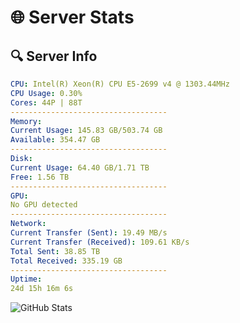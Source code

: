 # 🌐 Server Stats
## 🔍 Server Info
```yaml
CPU: Intel(R) Xeon(R) CPU E5-2699 v4 @ 1303.44MHz
CPU Usage: 0.30%
Cores: 44P | 88T
-----------------------------------
Memory:
Current Usage: 145.83 GB/503.74 GB
Available: 354.47 GB
-----------------------------------
Disk:
Current Usage: 64.40 GB/1.71 TB
Free: 1.56 TB
-----------------------------------
GPU:
No GPU detected
-----------------------------------
Network:
Current Transfer (Sent): 19.49 MB/s
Current Transfer (Received): 109.61 KB/s
Total Sent: 38.85 TB
Total Received: 335.19 GB
-----------------------------------
Uptime:
24d 15h 16m 6s
```
![GitHub Stats](https://img.shields.io/badge/Updated-2025-04-01_12:38:55-blue)
